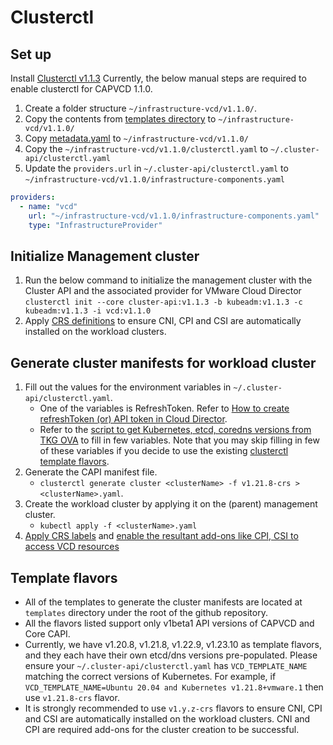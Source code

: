 # Clusterctl 

<a name="clusterctl_set_up"></a>
## Set up
Install [Clusterctl v1.1.3](https://cluster-api.sigs.k8s.io/user/quick-start.html#install-clusterctl)
Currently, the below manual steps are required to enable clusterctl for CAPVCD 1.1.0.

1. Create a folder structure `~/infrastructure-vcd/v1.1.0/`.
2. Copy the contents from [templates directory](https://github.com/vmware/cluster-api-provider-cloud-director/tree/1.1.z/templates) to `~/infrastructure-vcd/v1.1.0/`
3. Copy [metadata.yaml](https://github.com/vmware/cluster-api-provider-cloud-director/blob/1.1.z/metadata.yaml) to `~/infrastructure-vcd/v1.1.0/`
4. Copy the `~/infrastructure-vcd/v1.1.0/clusterctl.yaml` to `~/.cluster-api/clusterctl.yaml`
5. Update the `providers.url` in `~/.cluster-api/clusterctl.yaml` to `~/infrastructure-vcd/v1.1.0/infrastructure-components.yaml`
```yaml
providers:
  - name: "vcd"
    url: "~/infrastructure-vcd/v1.1.0/infrastructure-components.yaml"
    type: "InfrastructureProvider"
```

<a name="init_management_cluster"></a>
## Initialize Management cluster
1. Run the below command to initialize the management cluster with the Cluster API and the associated provider for VMware Cloud Director
`clusterctl init --core cluster-api:v1.1.3 -b kubeadm:v1.1.3 -c kubeadm:v1.1.3 -i vcd:v1.1.0`
2. Apply [CRS definitions](CRS.md#apply_crs) to ensure CNI, CPI and CSI are automatically installed on the workload clusters.   

<a name="generate_cluster_manifest"></a>
## Generate cluster manifests for workload cluster

1. Fill out the values for the environment variables in `~/.cluster-api/clusterctl.yaml`. 
   - One of the variables is RefreshToken. Refer to [How to create refreshToken (or) API token in Cloud Director](https://docs.vmware.com/en/VMware-Cloud-Director/10.3/VMware-Cloud-Director-Tenant-Portal-Guide/GUID-A1B3B2FA-7B2C-4EE1-9D1B-188BE703EEDE.html).
   - Refer to the [script to get Kubernetes, etcd, coredns versions from TKG OVA](WORKLOAD_CLUSTER.md#tkgm_bom) to fill in few variables. Note that you may skip filling
     in few of these variables if you decide to use the existing [clusterctl template flavors](#template_flavors).
2. Generate the CAPI manifest file.
   - `clusterctl generate cluster <clusterName> -f v1.21.8-crs > <clusterName>.yaml`.
3. Create the workload cluster by applying it on the (parent) management cluster.
   - `kubectl apply -f <clusterName>.yaml`
4. [Apply CRS labels](CRS.md#apply_crs_labels) and [enable the resultant add-ons like CPI, CSI to access VCD resources](CRS.md#enable_add_ons)    


<a name="template_flavors"></a>   
## Template flavors

- All of the templates to generate the cluster manifests are located at `templates` directory under the root of the github repository.
- All the flavors listed support only v1beta1 API versions of CAPVCD and Core CAPI.  
- Currently, we have v1.20.8, v1.21.8, v1.22.9, v1.23.10 as template flavors, and they each have their own etcd/dns versions pre-populated. 
Please ensure your `~/.cluster-api/clusterctl.yaml` has `VCD_TEMPLATE_NAME` matching the correct versions of Kubernetes. 
For example, if `VCD_TEMPLATE_NAME=Ubuntu 20.04 and Kubernetes v1.21.8+vmware.1` then use `v1.21.8-crs` flavor.
- It is strongly recommended to use `v1.y.z-crs` flavors to ensure CNI, CPI and CSI are automatically installed on the 
  workload clusters. CNI and CPI are required add-ons for the cluster creation to be successful.
